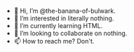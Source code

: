 - 👋 Hi, I’m @the-banana-of-bulwark.
- 👀 I’m interested in literally nothing.
- 🌱 I’m currently learning HTML.
- 💞️ I’m looking to collaborate on nothing.
- 📫 How to reach me? Don't.

<!---
the-banana-of-bulwark/the-banana-of-bulwark is a ✨ special ✨ repository because its `README.md` (this file) appears on your GitHub profile.
You can click the Preview link to take a look at your changes.
--->
